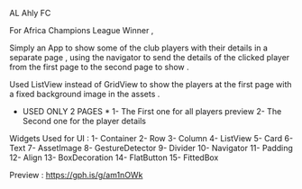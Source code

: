 AL Ahly FC

For Africa Champions League Winner , 

Simply an App to show some of the club players with their details in a separate page , using the navigator to send the details of the clicked player from the first page to the second page to show . 

Used ListView instead of GridView to show the players at the first page with a fixed background image in the assets .

* USED ONLY 2 PAGES *
1- The First one for all players preview 
2- The Second one for the player details 

Widgets Used for UI : 
1- Container 
2- Row
3- Column
4- ListView 
5- Card
6- Text
7- AssetImage
8- GestureDetector
9- Divider 
10- Navigator 
11- Padding
12- Align
13- BoxDecoration
14- FlatButton
15- FittedBox

Preview : 
https://gph.is/g/am1nOWk
